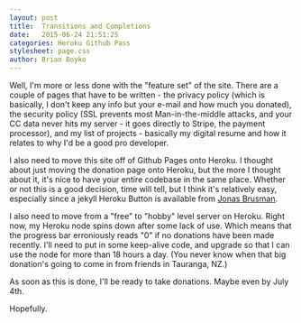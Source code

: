 ```yaml
---
layout: post
title:  Transitions and Completions
date:   2015-06-24 21:51:25
categories: Heroku Github Pass
stylesheet: page.css
author: Brian Boyko
---
```


Well, I'm more or less done with the "feature set" of the site.  There are a couple of pages that have to be written - the privacy policy (which is basically, I don't keep any info but your e-mail and how much you donated), the security policy (SSL prevents most Man-in-the-middle attacks, and your CC data never hits my server - it goes directly to Stripe, the payment processor), and my list of projects - basically my digital resume and how it relates to why I'd be a good pro developer. 

I also need to move this site off of Github Pages onto Heroku.  I thought about just moving the donation page onto Heroku, but the more I thought about it, it's nice to have your entire codebase in the same place.  Whether or not this is a good decision, time will tell, but I think it's relatively easy, especially since a jekyll Heroku Button is available from [Jonas Brusman](http://jonas.brusman.se/2014/08/16/deploy-a-unicorn-powered-jekyll-site-to-heroku-with-a-single-button-click/). 

I also need to move from a "free" to "hobby" level server on Heroku. Right now, my Heroku node spins down after some lack of use. Which means that the progress bar erroniously reads "0" if no donations have been made recently.  I'll need to put in some keep-alive code, and upgrade so that I can use the node for more than 18 hours a day. (You never know when that big donation's going to come in from friends in Tauranga, NZ.)

As soon as this is done, I'll be ready to take donations.  Maybe even by July 4th. 

Hopefully. 